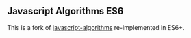 ## Javascript Algorithms ES6

This is a fork of [javascript-algorithms](https://github.com/mgechev/javascript-algorithms) re-implemented in ES6+.


